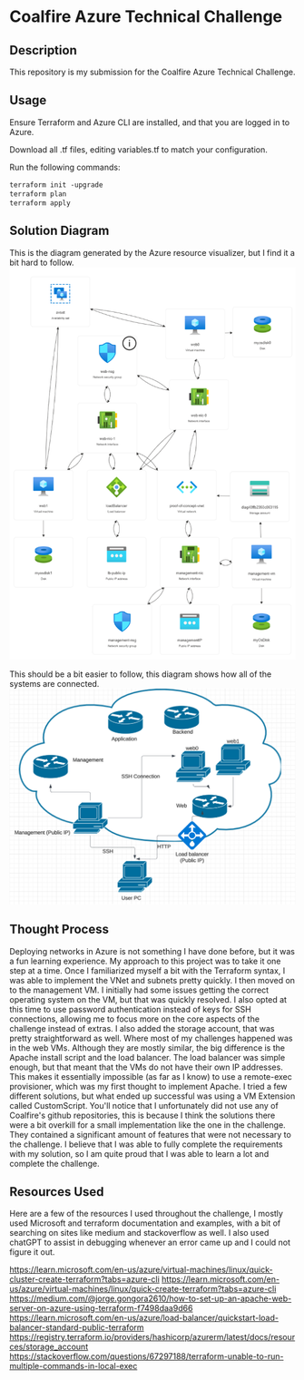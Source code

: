 # Coalfire Azure Technical Challenge

## Description

This repository is my submission for the Coalfire Azure Technical Challenge.

## Usage

Ensure Terraform and Azure CLI are installed, and that you are logged in to Azure.

Download all .tf files, editing variables.tf to match your configuration.

Run the following commands:
```hcl
terraform init -upgrade
terraform plan
terraform apply
```

## Solution Diagram
This is the diagram generated by the Azure resource visualizer, but I find it a bit hard to follow.
![Azure](azure_diagram.png)

This should be a bit easier to follow, this diagram shows how all of the systems are connected.
![lucid](lucidchart.png)

## Thought Process

Deploying networks in Azure is not something I have done before, but it was a fun learning experience. My approach to this project was to take it one step at a time. Once I familiarized myself a bit with the Terraform syntax, I was able to implement the VNet and subnets pretty quickly. I then moved on to the management VM. I initially had some issues getting the correct operating system on the VM, but that was quickly resolved. I also opted at this time to use password authentication instead of keys for SSH connections, allowing me to focus more on the core aspects of the challenge instead of extras. I also added the storage account, that was pretty straightforward as well. Where most of my challenges happened was in the web VMs. Although they are mostly similar, the big difference is the Apache install script and the load balancer. The load balancer was simple enough, but that meant that the VMs do not have their own IP addresses. This makes it essentially impossible (as far as I know) to use a remote-exec provisioner, which was my first thought to implement Apache. I tried a few different solutions, but what ended up successful was using a VM Extension called CustomScript. You'll notice that I unfortunately did not use any of Coalfire's github repositories, this is because I think the solutions there were a bit overkill for a small implementation like the one in the challenge. They contained a significant amount of features that were not necessary to the challenge. I believe that I was able to fully complete the requirements with my solution, so I am quite proud that I was able to learn a lot and complete the challenge.

## Resources Used

Here are a few of the resources I used throughout the challenge, I mostly used Microsoft and terraform documentation and examples, with a bit of searching on sites like medium and stackoverflow as well. I also used chatGPT to assist in debugging whenever an error came up and I could not figure it out.

https://learn.microsoft.com/en-us/azure/virtual-machines/linux/quick-cluster-create-terraform?tabs=azure-cli
https://learn.microsoft.com/en-us/azure/virtual-machines/linux/quick-create-terraform?tabs=azure-cli
https://medium.com/@jorge.gongora2610/how-to-set-up-an-apache-web-server-on-azure-using-terraform-f7498daa9d66
https://learn.microsoft.com/en-us/azure/load-balancer/quickstart-load-balancer-standard-public-terraform
https://registry.terraform.io/providers/hashicorp/azurerm/latest/docs/resources/storage_account
https://stackoverflow.com/questions/67297188/terraform-unable-to-run-multiple-commands-in-local-exec

